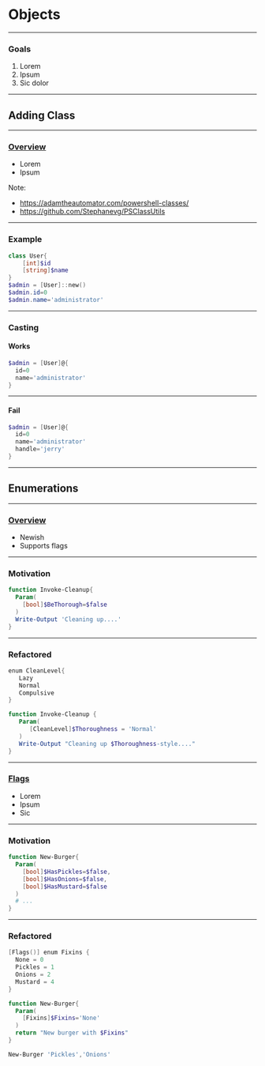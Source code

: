 # Objects

---

### Goals
1. Lorem
1. Ipsum
1. Sic dolor

---

## Adding Class

---

### [Overview](https://docs.microsoft.com/en-us/powershell/module/microsoft.powershell.core/about/about_classes)
* Lorem
* Ipsum

Note:
* https://adamtheautomator.com/powershell-classes/
* https://github.com/Stephanevg/PSClassUtils

---

### Example
```powershell
class User{
    [int]$id
    [string]$name
}
$admin = [User]::new()
$admin.id=0
$admin.name='administrator'
```

---

### Casting
#### Works
```powershell
$admin = [User]@{
  id=0
  name='administrator'
}
```

---

#### Fail
```powershell
$admin = [User]@{
  id=0
  name='administrator'
  handle='jerry'
}
```
---

## Enumerations

---

### [Overview](https://docs.microsoft.com/en-us/powershell/module/microsoft.powershell.core/about/about_enum)
* Newish
* Supports flags

---

### Motivation
```powershell
function Invoke-Cleanup{
  Param(
    [bool]$BeThorough=$false
  )
  Write-Output 'Cleaning up....'
}
```
---

### Refactored
```powershell
enum CleanLevel{
   Lazy
   Normal
   Compulsive
}

function Invoke-Cleanup {
   Param(
      [CleanLevel]$Thoroughness = 'Normal'
   )
   Write-Output "Cleaning up $Thoroughness-style...."
}
```

---

### [Flags](https://docs.microsoft.com/en-us/powershell/module/microsoft.powershell.core/about/about_enum?view=powershell-7.1#flags-usage-example)
* Lorem
* Ipsum
* Sic

--- 

### Motivation
```powershell
function New-Burger{
  Param(
    [bool]$HasPickles=$false,
    [bool]$HasOnions=$false,
    [bool]$HasMustard=$false
  )
  # ...
}
```

---

### Refactored
```powershell
[Flags()] enum Fixins {
  None = 0
  Pickles = 1
  Onions = 2
  Mustard = 4
}

function New-Burger{
  Param(
    [Fixins]$Fixins='None'
  )
  return "New burger with $Fixins"
}

New-Burger 'Pickles','Onions'
```

